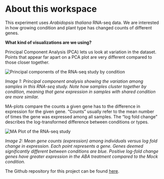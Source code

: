 # About this workspace

This experiment uses *Arabidopsis thaliana* RNA-seq data. We are
interested in how growing condition and plant type has changed counts of
different genes.

**What kind of visualizations are we using?**

Principal Component Analysis (PCA) lets us look at variation in the
dataset. Points that appear far apart on a PCA plot are very different
compared to those closer together.

![Principal components of the RNA-seq study by condition](https://drive.google.com/uc?id=1juIuUWjJKqbeFbPnPA-F4mLK26lh4B7T)

*Image 1: Principal component analysis showing the variation among samples in this
RNA-seq study. Note how samples cluster together by condition, meaning that gene 
expression in samples with shared condition are more similar.*

MA-plots compare the counts a given gene has to the difference in
expression for the given gene. “Counts” usually refer to the mean number
of times the gene was expressed among all samples. The “log fold change”
describes the log-transformed difference between conditions or types.

![MA Plot of the RNA-seq study](https://drive.google.com/uc?id=1gDx49uABJc7dcZPGR1cNuo9LzdpATmGR)

*Image 2: Mean gene counts (expression) among individuals versus log
fold change in expression. Each point represents a gene. Genes deemed
significantly different between conditions are blue. Positive log-fold change genes
have greater expression in the ABA treatment compared to the Mock condition.*

The Github repository for this project can be found 
[here](https://github.com/avahoffman/DESeq2-viz-demo).
